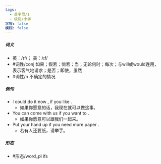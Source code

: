```yaml
---
tags:
  - 首字母/I
  - 级别/小学
掌握: false
模糊: false
---
```

##### 词义
- 英：/ɪf/； 美：/ɪf/
- #词性/conj  如果；假若；倘若；当；无论何时；每次；与will或would连用，表示客气地请求；是否；即使，虽然
- #词性/n  不确定的情况
##### 例句
- I could do it now , if you like .
	- 如果你愿意的话，我现在就可以做这事。
- You can come with us if you want to .
	- 如果你愿意可以跟我们一起来。
- Put your hand up if you need more paper .
	- 若有人还要纸，请举手。
##### 形态
- #形态/word_pl ifs
